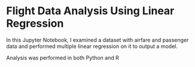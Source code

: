 # Flight Data Analysis Using Linear Regression
In this Jupyter Notebook, I examined a dataset with airfare and passenger data and performed multiple linear regression on it to output a model.

Analysis was performed in both Python and R
